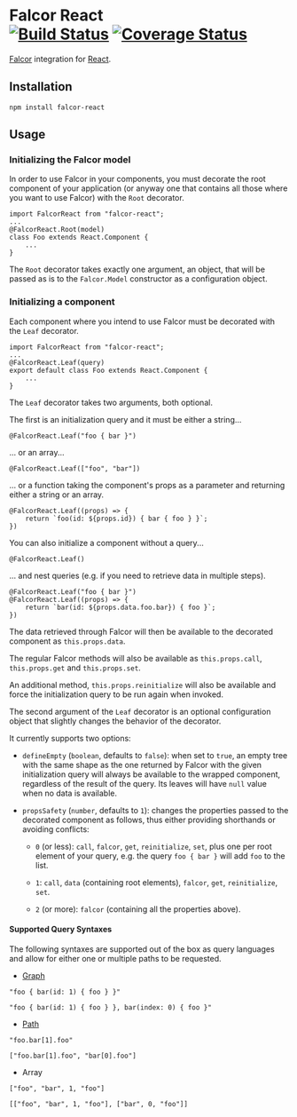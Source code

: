 # Falcor React <br /> [![Build Status](https://travis-ci.org/giovannicalo/falcor-react.svg?branch=master)](https://travis-ci.org/giovannicalo/falcor-react) [![Coverage Status](https://coveralls.io/repos/giovannicalo/falcor-react/badge.svg?branch=master&service=github)](https://coveralls.io/github/giovannicalo/falcor-react?branch=master)

[Falcor](https://github.com/Netflix/falcor) integration for [React](https://github.com/facebook/react).

## Installation

```
npm install falcor-react
```

## Usage

### Initializing the Falcor model

In order to use Falcor in your components, you must decorate the root component of your application (or anyway one that contains all those where you want to use Falcor) with the `Root` decorator.

```
import FalcorReact from "falcor-react";
...
@FalcorReact.Root(model)
class Foo extends React.Component {
	...
}
```

The `Root` decorator takes exactly one argument, an object, that will be passed as is to the `Falcor.Model` constructor as a configuration object.

### Initializing a component

Each component where you intend to use Falcor must be decorated with the `Leaf` decorator.

```
import FalcorReact from "falcor-react";
...
@FalcorReact.Leaf(query)
export default class Foo extends React.Component {
	...
}
```

The `Leaf` decorator takes two arguments, both optional.

The first is an initialization query and it must be either a string...

```
@FalcorReact.Leaf("foo { bar }")
```

... or an array...

```
@FalcorReact.Leaf(["foo", "bar"])
```

... or a function taking the component's props as a parameter and returning either a string or an array.

```
@FalcorReact.Leaf((props) => {
	return `foo(id: ${props.id}) { bar { foo } }`;
})
```

You can also initialize a component without a query...

```
@FalcorReact.Leaf()
```

... and nest queries (e.g. if you need to retrieve data in multiple steps).

```
@FalcorReact.Leaf("foo { bar }")
@FalcorReact.Leaf((props) => {
	return `bar(id: ${props.data.foo.bar}) { foo }`;
})
```

The data retrieved through Falcor will then be available to the decorated component as `this.props.data`.

The regular Falcor methods will also be available as `this.props.call`, `this.props.get` and `this.props.set`.

An additional method, `this.props.reinitialize` will also be available and force the initialization query to be run again when invoked.

The second argument of the `Leaf` decorator is an optional configuration object that slightly changes the behavior of the decorator.

It currently supports two options:

* `defineEmpty` (`boolean`, defaults to `false`): when set to `true`, an empty tree with the same shape as the one returned by Falcor with the given initialization query will always be available to the wrapped component, regardless of the result of the query. Its leaves will have `null` value when no data is available.

* `propsSafety` (`number`, defaults to `1`): changes the properties passed to the decorated component as follows, thus either providing shorthands or avoiding conflicts:

	* `0` (or less): `call`, `falcor`, `get`, `reinitialize`, `set`, plus one per root element of your query, e.g. the query `foo { bar }` will add `foo` to the list.

	* `1`: `call`, `data` (containing root elements), `falcor`, `get`, `reinitialize`, `set`.

	* `2` (or more): `falcor` (containing all the properties above).

#### Supported Query Syntaxes

The following syntaxes are supported out of the box as query languages and allow for either one or multiple paths to be requested.

* [Graph](https://github.com/giovannicalo/falcor-graph-syntax)
```
"foo { bar(id: 1) { foo } }"
```
```
"foo { bar(id: 1) { foo } }, bar(index: 0) { foo }"
```

* [Path](https://github.com/Netflix/falcor-path-syntax)
```
"foo.bar[1].foo"
```
```
["foo.bar[1].foo", "bar[0].foo"]
```

* Array
```
["foo", "bar", 1, "foo"]
```
```
[["foo", "bar", 1, "foo"], ["bar", 0, "foo"]]
```
